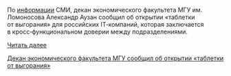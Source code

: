 <!--2025-09-20 14:46:08-->
<div class="yb">
  <div class="rss habr"><p>По <a href="https://www.rbc.ru/technology_and_media/20/09/2025/68cea82a9a794744f6e07dc2" rel="noopener noreferrer nofollow">информации</a> СМИ, декан экономического факультета МГУ им. Ломоносова Александр Аузан сообщил об&nbsp;открытии «таблетки от&nbsp;выгорания» для&nbsp;российских IT‑компаний, которая заключается в&nbsp;кросс‑функциональном доверии между подразделениями.</p> <a href="https://habr.com/ru/articles/948906/#habracut">Читать далее</a> <p class="titl"><a href="https://habr.com/ru/news/948906/?utm_source=habrahabr&utm_medium=rss&utm_campaign=948906">Декан экономического факультета МГУ сообщил об открытии «таблетки от выгорания»</a></p></div>
</div>
